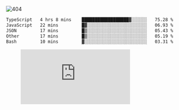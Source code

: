 ![404](https://user-images.githubusercontent.com/378023/89412096-6f759d80-d761-11ea-8c57-84b30ef3f2b1.png)

<!--START_SECTION:waka-->

```txt
TypeScript   4 hrs 8 mins    ██████████████████▓░░░░░░   75.28 %
JavaScript   22 mins         █▓░░░░░░░░░░░░░░░░░░░░░░░   06.93 %
JSON         17 mins         █▒░░░░░░░░░░░░░░░░░░░░░░░   05.43 %
Other        17 mins         █▒░░░░░░░░░░░░░░░░░░░░░░░   05.19 %
Bash         10 mins         ▓░░░░░░░░░░░░░░░░░░░░░░░░   03.31 %
```

<!--END_SECTION:waka-->
<figure><embed src="https://wakatime.com/share/@018b853e-267a-435d-a858-33e2b098b9d7/f3c3aa68-553a-4373-a9f9-2d456f62f780.svg"></embed></figure>
